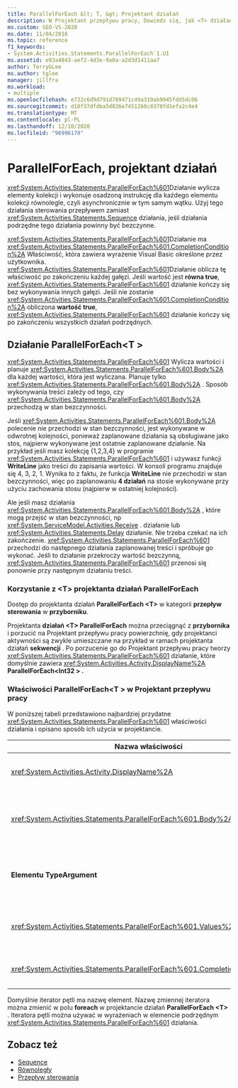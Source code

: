 ```yaml
---
title: ParallelForEach &lt; T, &gt; Projektant działań
description: W Projektant przepływu pracy, Dowiedz się, jak <T> działanie ParallelForEach wylicza elementy kolekcji i wykonuje osadzoną instrukcję dla każdego elementu kolekcji równolegle.
ms.custom: SEO-VS-2020
ms.date: 11/04/2016
ms.topic: reference
f1_keywords:
- System.Activities.Statements.ParallelForEach`1.UI
ms.assetid: e93a4843-aef2-4d3e-9a0a-a2d3d1411aa7
author: TerryGLee
ms.author: tglee
manager: jillfra
ms.workload:
- multiple
ms.openlocfilehash: e732c6d9d791d789471c49a319ab9945fdd5dc06
ms.sourcegitcommit: d10f37dfdba5d826e7451260c8370fd1efa2c4e4
ms.translationtype: MT
ms.contentlocale: pl-PL
ms.lasthandoff: 12/10/2020
ms.locfileid: "96996178"
---
```

# <a name="parallelforeach-activity-designer"></a>ParallelForEach, projektant działań

<xref:System.Activities.Statements.ParallelForEach%601>Działanie wylicza elementy kolekcji i wykonuje osadzoną instrukcję dla każdego elementu kolekcji równolegle, czyli asynchronicznie w tym samym wątku. Użyj tego działania sterowania przepływem zamiast <xref:System.Activities.Statements.Sequence> działania, jeśli działania podrzędne tego działania powinny być bezczynne.

<xref:System.Activities.Statements.ParallelForEach%601>Działanie ma <xref:System.Activities.Statements.ParallelForEach%601.CompletionCondition%2A> Właściwość, która zawiera wyrażenie Visual Basic określone przez użytkownika. <xref:System.Activities.Statements.ParallelForEach%601>Działanie oblicza tę właściwość po zakończeniu każdej gałęzi. Jeśli wartość jest **równa true**, <xref:System.Activities.Statements.ParallelForEach%601> działanie kończy się bez wykonywania innych gałęzi. Jeśli nie zostanie <xref:System.Activities.Statements.ParallelForEach%601.CompletionCondition%2A> obliczona **wartość true**, <xref:System.Activities.Statements.ParallelForEach%601> działanie kończy się po zakończeniu wszystkich działań podrzędnych.

## <a name="the-parallelforeacht-activity"></a>Działanie ParallelForEach<T \>

<xref:System.Activities.Statements.ParallelForEach%601> Wylicza wartości i planuje <xref:System.Activities.Statements.ParallelForEach%601.Body%2A> dla każdej wartości, która jest wyliczana. Planuje tylko <xref:System.Activities.Statements.ParallelForEach%601.Body%2A> . Sposób wykonywania treści zależy od tego, czy <xref:System.Activities.Statements.ParallelForEach%601.Body%2A> przechodzą w stan bezczynności.

Jeśli <xref:System.Activities.Statements.ParallelForEach%601.Body%2A> polecenie nie przechodzi w stan bezczynności, jest wykonywane w odwrotnej kolejności, ponieważ zaplanowane działania są obsługiwane jako stos, najpierw wykonywane jest ostatnie zaplanowane działanie. Na przykład jeśli masz kolekcję {1,2,3,4} w programie <xref:System.Activities.Statements.ParallelForEach%601> i używasz funkcji **WriteLine** jako treści do zapisania wartości. W konsoli programu znajduje się 4, 3, 2, 1. Wynika to z faktu, że funkcja **WriteLine** nie przechodzi w stan bezczynności, więc po zaplanowaniu **4 działań** na stosie wykonywane przy użyciu zachowania stosu (najpierw w ostatniej kolejności).

Ale jeśli masz działania <xref:System.Activities.Statements.ParallelForEach%601.Body%2A> , które mogą przejść w stan bezczynności, np <xref:System.ServiceModel.Activities.Receive> . działanie lub <xref:System.Activities.Statements.Delay> działanie. Nie trzeba czekać na ich zakończenie. <xref:System.Activities.Statements.ParallelForEach%601> przechodzi do następnego działania zaplanowanej treści i spróbuje go wykonać. Jeśli to działanie przekroczy wartość bezczynną, <xref:System.Activities.Statements.ParallelForEach%601> przenosi się ponownie przy następnym działaniu treści.

### <a name="using-the-parallelforeacht-activity-designer"></a>Korzystanie z \<T> projektanta działań ParallelForEach

Dostęp do projektanta działań **ParallelForEach \<T>** w kategorii **przepływ sterowania** w **przyborniku**.

Projektanta **działań \<T> ParallelForEach** można przeciągnąć z **przybornika** i porzucić na Projektant przepływu pracy powierzchnię, gdy projektanci aktywności są zwykle umieszczane na przykład w ramach projektanta działań **sekwencji** . Po porzucenie go do Projektant przepływu pracy tworzy <xref:System.Activities.Statements.ParallelForEach%601> działanie, które domyślnie zawiera <xref:System.Activities.Activity.DisplayName%2A> **ParallelForEach<Int32 \> .**

### <a name="parallelforeacht-properties-in-the-workflow-designer"></a>Właściwości ParallelForEach<T \> w Projektant przepływu pracy

W poniższej tabeli przedstawiono najbardziej przydatne <xref:System.Activities.Statements.ParallelForEach%601> właściwości działania i opisano sposób ich użycia w projektancie.

|Nazwa właściwości|Wymagany|Użycie|
|-|--------------|-|
|<xref:System.Activities.Activity.DisplayName%2A>|Fałsz|Określa przyjazną nazwę wyświetlaną projektanta działań w nagłówku. Wartość domyślna to **ParallelForEach \<Int32>**. Wartość można opcjonalnie edytować w siatce **Właściwości** lub bezpośrednio w nagłówku projektanta działań.|
|<xref:System.Activities.Statements.ParallelForEach%601.Body%2A>|Fałsz|Działanie do wykonania dla każdego elementu w kolekcji. Aby dodać <xref:System.Activities.Statements.ParallelForEach%601.Body%2A> działanie, Usuń działanie z przybornika do pola **treść** w projektancie działań **ParallelForEach \<T>** z podpowiedzią tekst "upuść działanie tutaj".|
|**Elementu TypeArgument**|Prawda|Typ elementów w <xref:System.Activities.Statements.ParallelForEach%601.Values%2A> kolekcji określony przez parametr generyczny *T*. Domyślnie **elementu TypeArgument** jest ustawiona na **Int32**. Aby zmienić typ T w projektancie aktywności **ParallelForEach<T \>** , Zmień wartość pola kombi **elementu TypeArgument** w siatce właściwości.|
|<xref:System.Activities.Statements.ParallelForEach%601.Values%2A>|Prawda|Kolekcja elementów do iteracji. Aby ustawić <xref:System.Activities.Statements.ParallelForEach%601.Values%2A> , wpisz wyrażenie Visual Basic w polu **wartości** w projektancie aktywności **foreach<T \>** w polu z tekstem wskazówki "wprowadź wyrażenie VB" lub w polu **wartości** w oknie **Właściwości** .|
|<xref:System.Activities.Statements.ParallelForEach%601.CompletionCondition%2A>||Oceniane po zakończeniu każdej iteracji. Jeśli wartość jest równa true, zaplanowane oczekujące iteracje zostaną anulowane. Jeśli ta właściwość nie jest ustawiona, wszystkie zaplanowane instrukcje są wykonywane do momentu ukończenia.|

Domyślnie iterator pętli ma nazwę element. Nazwę zmiennej iteratora można zmienić w polu **foreach** w projektancie działań **ParallelForEach \<T>** . Iteratora pętli można używać w wyrażeniach w elemencie podrzędnym <xref:System.Activities.Statements.ParallelForEach%601> działania.

## <a name="see-also"></a>Zobacz też

- [Sequence](../workflow-designer/sequence-activity-designer.md)
- [Równoległy](../workflow-designer/parallel-activity-designer.md)
- [Przepływ sterowania](../workflow-designer/control-flow-activity-designers.md)